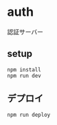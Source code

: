 # auth

認証サーバー

## setup

```bash:bash
npm install
npm run dev
```

## デプロイ

```bash:bash
npm run deploy
```

